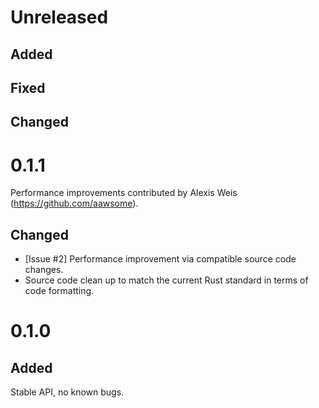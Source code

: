 # Unreleased

## Added

## Fixed

## Changed

# 0.1.1

Performance improvements contributed by Alexis Weis (https://github.com/aawsome).

## Changed
- [Issue #2] Performance improvement via compatible source code changes.
- Source code clean up to match the current Rust standard in terms of code formatting.

# 0.1.0

## Added

Stable API, no known bugs.
